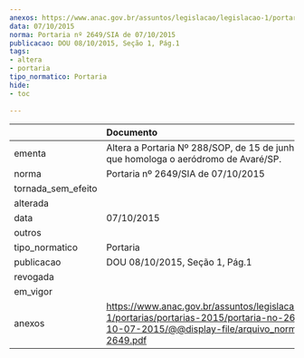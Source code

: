 ```yaml
---
anexos: https://www.anac.gov.br/assuntos/legislacao/legislacao-1/portarias/portarias-2015/portaria-no-2649-sia-de-10-07-2015/@@display-file/arquivo_norma/PA2015-2649.pdf
data: 07/10/2015
norma: Portaria nº 2649/SIA de 07/10/2015
publicacao: DOU 08/10/2015, Seção 1, Pág.1
tags:
- altera
- portaria
tipo_normatico: Portaria
hide: 
- toc 
 
---
```


|                    | Documento                                                                                                                                                         |
|:-------------------|:------------------------------------------------------------------------------------------------------------------------------------------------------------------|
| ementa             | Altera a Portaria Nº 288/SOP, de 15 de junho de 1993, que homologa o aeródromo de Avaré/SP.                                                                       |
| norma              | Portaria nº 2649/SIA de 07/10/2015                                                                                                                                |
| tornada_sem_efeito |                                                                                                                                                                   |
| alterada           |                                                                                                                                                                   |
| data               | 07/10/2015                                                                                                                                                        |
| outros             |                                                                                                                                                                   |
| tipo_normatico     | Portaria                                                                                                                                                          |
| publicacao         | DOU 08/10/2015, Seção 1, Pág.1                                                                                                                                    |
| revogada           |                                                                                                                                                                   |
| em_vigor           |                                                                                                                                                                   |
| anexos             | https://www.anac.gov.br/assuntos/legislacao/legislacao-1/portarias/portarias-2015/portaria-no-2649-sia-de-10-07-2015/@@display-file/arquivo_norma/PA2015-2649.pdf |
